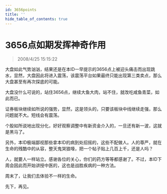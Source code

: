 ```yaml
---
id: 3656points
title: ''
hide_table_of_contents: true
---
```


# 3656点如期发挥神奇作用

> 2008/4/25 15:15:22

<div style={{color: '#009900', fontWeight: 'bold', fontSize: '18px', lineHeight: '180%'}}>

大盘如此气势汹汹，结果还是在本ID一早提示的3656点上被迎头痛击而出现跳水，显然，大盘因此将进入震荡，该震荡平台如果最终只能出现第三类卖点，那么大盘甚至有再次探底的可能。

 

大盘没什么可说的，站住3656点，继续大鱼大肉，站不住，就改吃咸鱼青菜，如此而已。

 

证券板块继续如所说的强势，显然，这是领头的，只要该板块中线继续走强，那么问题就不大。短线会有震荡。

 

个股如所说地出现分化，好好观察调整中有新资金介入的，一旦还有新一波，这就是黑马了。
</div>
 
<div style={{color: '#CC0000', fontWeight: 'bold', fontSize: '24px', lineHeight: '180%'}}>

另外，本ID极端鄙视那些拿本ID的病到处招摇的，这些不配做人。人的尊严，就在生命的残酷中的从容，整天鬼哭狼嚎，把一个帖子贴上几百上千，还是人吗？

 

人，就要人一样站立。感谢各位的关心，你们的药方等等都感谢了。不过，本ID下周会因此而开始讲授中医的，这也是战胜疾病的一种方法。

 

周末了，让我们去体验不一样的生命。
</div>
 
<div style={{color: '#009900', fontWeight: 'bold', fontSize: '18px', lineHeight: '180%'}}>

先下，再见。
</div>